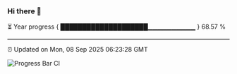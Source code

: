 ### Hi there 👋

⏳ Year progress { ████████████████████▁▁▁▁▁▁▁▁▁▁ } 68.57 %

---

⏰ Updated on Mon, 08 Sep 2025 06:23:28 GMT

![Progress Bar CI](https://github.com/liununu/liununu/workflows/Progress%20Bar%20CI/badge.svg)
